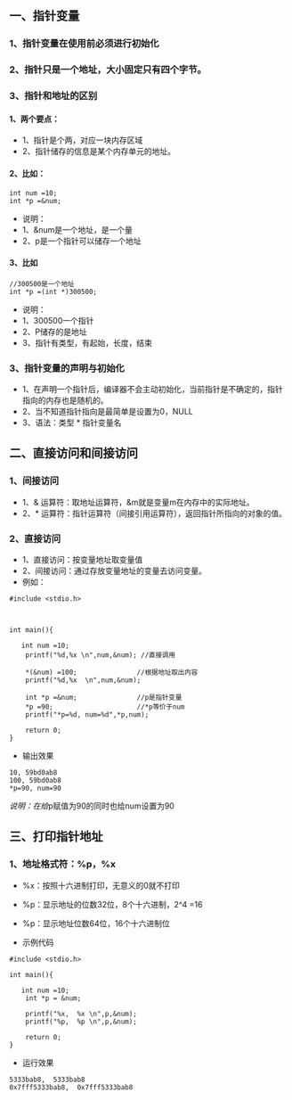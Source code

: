 ## 一、指针变量
### 1、指针变量在使用前必须进行初始化
### 2、指针只是一个地址，大小固定只有四个字节。
### 3、指针和地址的区别
#### 1、两个要点：
* 1、指针是个两，对应一块内存区域
* 2、指针储存的信息是某个内存单元的地址。

#### 2、比如：
```
int num =10;
int *p =&num;
```
* 说明：
* 1、&num是一个地址，是一个量
* 2、p是一个指针可以储存一个地址

#### 3、比如
```
//300500是一个地址
int *p =(int *)300500;
```
* 说明：
* 1、300500一个指针
* 2、P储存的是地址
* 3、指针有类型，有起始，长度，结束

### 3、指针变量的声明与初始化
* 1、在声明一个指针后，编译器不会主动初始化，当前指针是不确定的，指针指向的内存也是随机的。
* 2、当不知道指针指向是最简单是设置为0，NULL
* 3、语法：类型 * 指针变量名


## 二、直接访问和间接访问
### 1、间接访问
* 1、& 运算符：取地址运算符，&m就是变量m在内存中的实际地址。
* 2、* 运算符：指针运算符（间接引用运算符），返回指针所指向的对象的值。

### 2、直接访问
* 1、直接访问：按变量地址取变量值
* 2、间接访问：通过存放变量地址的变量去访问变量。
* 例如：
```
#include <stdio.h>



int main(){

   int num =10;
    printf("%d,%x \n",num,&num); //直接调用

    *(&num) =100;               //根据地址取出内容
    printf("%d,%x  \n",num,&num);

    int *p =&num;               //p是指针变量
    *p =90;                     //*p等价于num
    printf("*p=%d, num=%d",*p,num);

    return 0;
}
```
* 输出效果
```
10, 59bd0ab8 
100, 59bd0ab8  
*p=90, num=90
```
*说明：在给*p赋值为90的同时也给num设置为90

## 三、打印指针地址
### 1、地址格式符：%p，%x
* %x：按照十六进制打印，无意义的0就不打印
* %p：显示地址的位数32位，8个十六进制，2^4 =16
* %p：显示地址位数64位，16个十六进制位

* 示例代码
```
#include <stdio.h>

int main(){

   int num =10;
    int *p = &num;

    printf("%x,  %x \n",p,&num);
    printf("%p,  %p \n",p,&num);

    return 0;
}
```
* 运行效果
```
5333bab8,  5333bab8 
0x7fff5333bab8,  0x7fff5333bab8 
```
